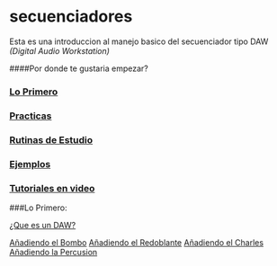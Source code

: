 secuenciadores
==============

Esta es una introduccion al manejo basico del secuenciador tipo DAW *(Digital Audio Workstation)*

####Por donde te gustaria empezar?

### [Lo Primero](https://github.com/electropipe/secuenciadores/edit/master/README.md#lo-primero-1)

### [Practicas](practicas.md)

### [Rutinas de Estudio](rutinasdeestudio)

### [Ejemplos](ejemplos.md)

### [Tutoriales en video](linkyoutube)




###Lo Primero:

[¿Que es un DAW?](queesdaw.md)


 	
[Añadiendo el Bombo](001practica.md)
[Añadiendo el Redoblante](002practica.md)
[Añadiendo el Charles](003practica.md)
[Añadiendo la Percusion](004practica.md)
